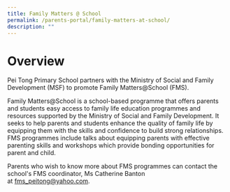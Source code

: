 ```yaml
---
title: Family Matters @ School
permalink: /parents-portal/family-matters-at-school/
description: ""
---
```

# Overview

Pei Tong Primary School partners with the Ministry of Social and Family Development (MSF) to promote Family Matters@School (FMS).  

Family Matters@School is a school-based programme that offers parents and students easy access to family life education programmes and resources supported by the Ministry of Social and Family Development. It seeks to help parents and students enhance the quality of family life by equipping them with the skills and confidence to build strong relationships. FMS programmes include talks about equipping parents with effective parenting skills and workshops which provide bonding opportunities for parent and child.       

Parents who wish to know more about FMS programmes can contact the school's FMS coordinator, Ms Catherine Banton at [fms\_peitong@yahoo.com](mailto:fms_peitong@yahoo.com).